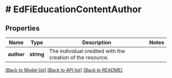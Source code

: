 # # EdFiEducationContentAuthor

## Properties

Name | Type | Description | Notes
------------ | ------------- | ------------- | -------------
**author** | **string** | The individual credited with the creation of the resource. |

[[Back to Model list]](../../README.md#models) [[Back to API list]](../../README.md#endpoints) [[Back to README]](../../README.md)
